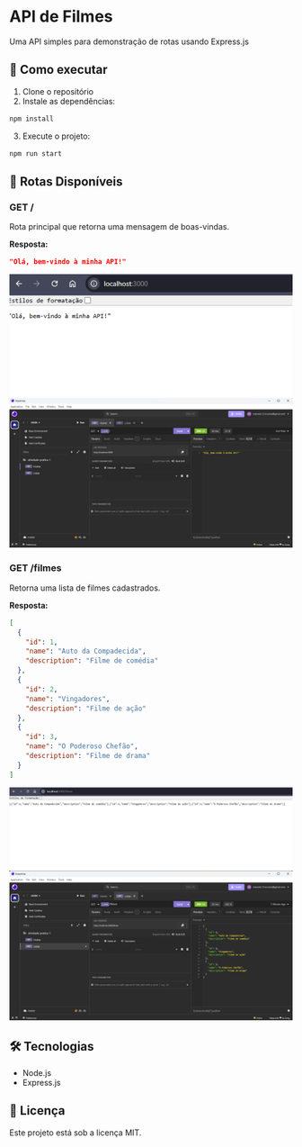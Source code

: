 # API de Filmes

Uma API simples para demonstração de rotas usando Express.js

## 🚀 Como executar

1. Clone o repositório
2. Instale as dependências:

```bash
npm install
```

3. Execute o projeto:

```bash
npm run start
```

## 📌 Rotas Disponíveis

### GET /

Rota principal que retorna uma mensagem de boas-vindas.

**Resposta:**

```json
"Olá, bem-vindo à minha API!"
```

![Rota Navegador](https://github.com/marcelohoficial/dsi0015-atividade-pratica-1/blob/master/public/raiz-navegador.png?raw=true)
![Rota Insomnia](https://github.com/marcelohoficial/dsi0015-atividade-pratica-1/blob/master/public/raiz-insomnia.png?raw=true)

### GET /filmes

Retorna uma lista de filmes cadastrados.

**Resposta:**

```json
[
  {
    "id": 1,
    "name": "Auto da Compadecida",
    "description": "Filme de comédia"
  },
  {
    "id": 2,
    "name": "Vingadores",
    "description": "Filme de ação"
  },
  {
    "id": 3,
    "name": "O Poderoso Chefão",
    "description": "Filme de drama"
  }
]
```

![Rota Navegador](https://github.com/marcelohoficial/dsi0015-atividade-pratica-1/blob/master/public/filmes-navegador.png?raw=true)
![Rota Insomnia](https://github.com/marcelohoficial/dsi0015-atividade-pratica-1/blob/master/public/filmes-insomnia.png?raw=true)

## 🛠️ Tecnologias

- Node.js
- Express.js

## 📝 Licença

Este projeto está sob a licença MIT.
